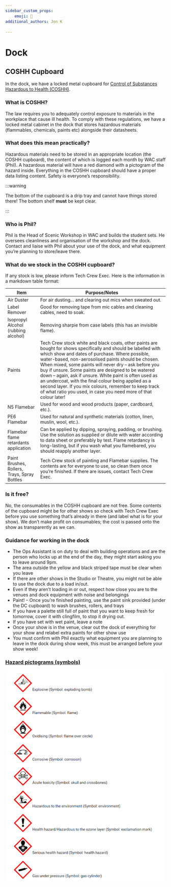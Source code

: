 ```yaml
---
sidebar_custom_props:
    emoji: 🚢
additional_authors: Jon K

---
```


# Dock

## COSHH Cupboard

In the dock, we have a locked metal cupboard for [Control of Substances Hazardous to Health (COSHH)](https://www.hse.gov.uk/coshh/).

### What is COSHH?

The law requires you to adequately control exposure to materials in the workplace that cause ill health. 
To comply with these regulations, we have a locked metal cabinet in the dock that stores hazardous materials (flammables, chemicals, paints etc) alongside their datasheets.

### What does this mean practically?

Hazardous materials need to be stored in an appropriate location (the COSHH cupboard), the content of which is logged each month by WAC staff (Phil). A hazardous material will have a red diamond with a pictogram of the hazard inside. Everything in the COSHH cupboard should have a proper data listing content. Safety is everyone’s responsibility.

:::warning

The bottom of the cupboard is a drip tray and cannot have things stored there!
The bottom shelf **must** be kept clear.

:::

### Who is Phil?

Phil is the Head of Scenic Workshop in WAC and builds the student sets. He oversees cleanliness and organisation of the workshop and the dock. Contact and liaise with Phil about your use of the dock, and what equipment you’re planning to store/leave there.

### What do we stock in the COSHH cupboard?

If any stock is low, please inform Tech Crew Exec.
Here is the information in a markdown table format:

| Item       | Purpose/Notes    |
|---------|------|
| Air Duster                                | For air dusting… and clearing out mics when sweated out.    |
| Label Remover                             | Good for removing tape from mic cables and cleaning cables, need to soak. |
| Isopropyl Alcohol (rubbing alcohol)       | Removing sharpie from case labels (this has an invisible flame). |
| Paints                                    | Tech Crew stock white and black coats, other paints are bought for shows specifically and should be labelled with which show and dates of purchase. Where possible, water-based, non-aerosolised paints should be chosen. When mixed, some paints will never dry – ask before you buy if unsure. Some paints are designed to be watered down – again, ask if unsure. White paint is often used as an undercoat, with the final colour being applied as a second layer. If you mix colours, remember to keep track of what ratio you used, in case you need more of that colour later! |
| N5 Flamebar                               | Used for wood and wood products (paper, cardboard, etc.). |
| PE6 Flamebar                              | Used for natural and synthetic materials (cotton, linen, muslin, wool, etc.).  |
| Flamebar flame retardants application     | Can be applied by dipping, spraying, padding, or brushing. Use the solution as supplied or dilute with water according to data sheet or preferably by test. Flame retardancy is long-lasting, but if you wash what you flamebared, you should reapply another layer. |
| Paint Brushes, Rollers, Trays, Spray Bottles | Tech Crew stock of painting and Flamebar supplies. The contents are for everyone to use, so clean them once you’re finished. If there are issues, contact Tech Crew Exec. |

### Is it free?

No, the consumables in the COSHH cupboard are not free. Some contents of the cupboard might be for other shows so check with Tech Crew Exec before you use something that’s already in there (and label what is for your show). We don’t make profit on consumables; the cost is passed onto the show as transparently as we can.

### Guidance for working in the dock

- The Ops Assistant is on duty to deal with building operations and are the person who locks up at the end of the day, they might start asking you to leave around 9pm.
- The area outside the yellow and black striped tape must be clear when you leave
- If there are other shows in the Studio or Theatre, you might not be able to use the dock due to a load in/out.
- Even if they aren’t loading in or out, respect how close you are to the venues and dock equipment with noise and belongings
- Paint! – Once you’re finished painting, use the paint sink provided (under the DC cupboard) to wash brushes, rollers, and trays
- If you have a palette still full of paint that you want to keep fresh for tomorrow, cover it with clingfilm, to stop it drying out.
- If you have set with wet paint, leave a note
- Once your show is in the venue, clear out the dock of everything for your show and relabel extra paints for other show use
- You must confirm with Phil exactly what equipment you are planning to leave in the dock during show week, this must be arranged before your show week!

### [Hazard pictograms (symbols)](https://www.hse.gov.uk/chemical-classification/labelling-packaging/hazard-symbols-hazard-pictograms.htm)

![Hazard pictograms](./hazard-symbols.png)
